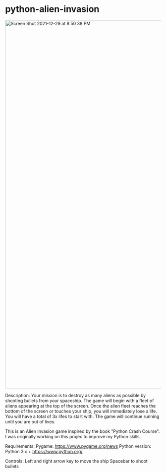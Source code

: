 # python-alien-invasion


<img width="1188" alt="Screen Shot 2021-12-29 at 8 50 38 PM" src="https://user-images.githubusercontent.com/96853246/147717831-c20215e9-bf87-45cb-9b9d-136d6751c550.png">

Description: Your mission is to destroy as many aliens as possible by shooting bullets from your spaceship. The game will begin with a fleet of aliens appearing at the top of the screen. Once the alien fleet reaches the bottom of the screen or touches your ship, you will immediately lose a life. You will have a total of 3x lifes to start with. The game will continue running until you are out of lives. 

This is an Alien Invasion game inspired by the book "Python Crash Course". I was originally working on this projec to improve my Python skills. 

Requirements:
Pygame: https://www.pygame.org/news
Python version: Python 3.x + https://www.python.org/

Controls:
Left and right arrow key to move the ship
Spacebar to shoot bullets 

